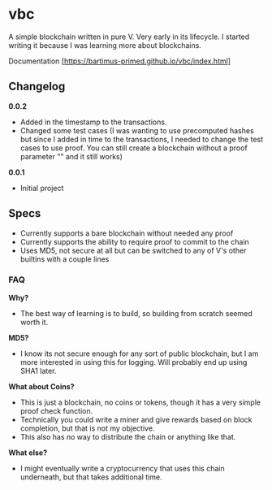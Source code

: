 # vbc

A simple blockchain written in pure V. Very early in its lifecycle. I started writing it because I was learning more about blockchains.

Documentation [https://bartimus-primed.github.io/vbc/index.html]

## Changelog
**0.0.2**
- Added in the timestamp to the transactions.
- Changed some test cases (I was wanting to use precomputed hashes but since I added in time to the transactions, I needed to change the test cases to use proof. You can still create a blockchain without a proof parameter "" and it still works)


**0.0.1**
- Initial project


## Specs

- Currently supports a bare blockchain without needed any proof
- Currently supports the ability to require proof to commit to the chain
- Uses MD5, not secure at all but can be switched to any of V's other builtins with a couple lines

### FAQ

**Why?**
- The best way of learning is to build, so building from scratch seemed worth it.

**MD5?**
- I know its not secure enough for any sort of public blockchain, but I am more interested in using this for logging. Will probably end up using SHA1 later.

**What about Coins?**
- This is just a blockchain, no coins or tokens, though it has a very simple proof check function.
- Technically you could write a miner and give rewards based on block completion, but that is not my objective. 
- This also has no way to distribute the chain or anything like that.

**What else?**
- I might eventually write a cryptocurrency that uses this chain underneath, but that takes additional time.
